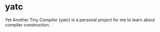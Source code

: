 # yatc

Yet Another Tiny Compiler (yatc) is a personal project for me to learn about
compiler construction.
